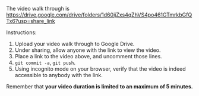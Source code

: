 
The video walk through is https://drive.google.com/drive/folders/1d60ijZxs4qZhVS4po461GTmrkbGfQTx6?usp=share_link


Instructions:

1. Upload your video walk through to Google Drive.
2. Under sharing, allow anyone with the link to view the video.
3. Place a link to the video above, and uncomment those lines.
4. `git commit -a`, `git push`.
5. Using incognito mode on your browser, verify that the video is indeed accessible to anybody with the link.

Remember that **your video duration is limited to an maximum of 5 minutes.**   

